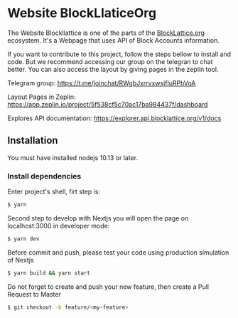 # Website BlockLlaticeOrg

The Website Blockllattice is one of the parts of the [BlockLattice.org](https://blocklattice.org/) ecosystem. It's a Webpage that uses API of Block Accounts information. 

If you want to contribute to this project, follow the steps bellow to install and code. But we recommend accessing our group on the telegran to chat better. You can also access the layout by giving pages in the zeplin tool.

Telegram group: https://t.me/joinchat/RWgbJxrrvxwsjfluRPhVoA

Layout Pages in Zeplin: https://app.zeplin.io/project/5f538cf5c70ac17ba984437f/dashboard

Explores API documentation: https://explorer.api.blocklattice.org/v1/docs

## Installation

You must have installed nodejs 10.13 or later. 

### Install dependencies

Enter project's shell, firt step is:
```bash
$ yarn
```

Second step to develop with Nextjs you will open the page on localhost:3000 in developer mode:
```bash
$ yarn dev
```

Before commit and push, please test your code using production simulation of Nextjs
```bash
$ yarn build && yarn start
```

Do not forget to create and push your new feature, then create a Pull Request to Master
```bash
$ git checkout -b feature/<my-feature>
```
